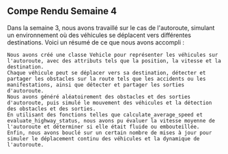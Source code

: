**Compe Rendu Semaine 4**
---
Dans la semaine 3, nous avons travaillé sur le cas de l'autoroute, simulant un environnement où des véhicules se déplacent vers différentes destinations. Voici un résumé de ce que nous avons accompli :

    Nous avons créé une classe Vehicle pour représenter les véhicules sur l'autoroute, avec des attributs tels que la position, la vitesse et la destination.
    Chaque véhicule peut se déplacer vers sa destination, détecter et partager les obstacles sur la route tels que les accidents ou les manifestations, ainsi que détecter et partager les sorties d'autoroute.
    Nous avons généré aléatoirement des obstacles et des sorties d'autoroute, puis simulé le mouvement des véhicules et la détection des obstacles et des sorties.
    En utilisant des fonctions telles que calculate_average_speed et evaluate_highway_status, nous avons pu évaluer la vitesse moyenne de l'autoroute et déterminer si elle était fluide ou embouteillée.
    Enfin, nous avons bouclé sur un certain nombre de mises à jour pour simuler le déplacement continu des véhicules et la dynamique de l'autoroute.
